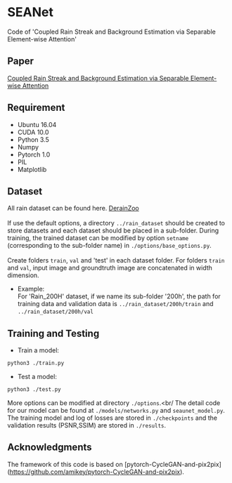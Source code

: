 # SEANet
Code of 'Coupled Rain Streak and Background Estimation via Separable Element-wise Attention'
## Paper
[Coupled Rain Streak and Background Estimation via Separable Element-wise Attention](https://ieeexplore.ieee.org/stamp/stamp.jsp?arnumber=8963735)

## Requirement
- Ubuntu 16.04 
- CUDA 10.0
- Python 3.5
- Numpy
- Pytorch 1.0
- PIL
- Matplotlib
## Dataset
All rain dataset can be found here. [DerainZoo](https://github.com/nnUyi/DerainZoo)<br/><br/>
If use the default options, a directory `../rain_dataset` should be created to store datasets and each dataset should be placed
in a sub-folder. During training, the trained dataset can be modified by option `setname` (corresponding to the sub-folder name)
in `./options/base_options.py`.<br/>
<br/>
Create folders `train`, `val` and 'test' in each dataset folder. For folders `train` and `val`, input image and groundtruth image
are concatenated in width dimension.

- Example:<br/>
For 'Rain_200H' dataset, if we name its sub-folder '200h', the path for training data and validation data is 
`../rain_dataset/200h/train` and `../rain_dataset/200h/val`

## Training and Testing
- Train a model:
``` bash
python3 ./train.py 
``` 
- Test a model:
``` bash
python3 ./test.py 
``` 
More options can be modified at directory `./options`.<br/
The detail code for our model can be found at `./models/networks.py` and `seaunet_model.py`.
The training model and log of losses are stored in `./checkpoints` and the validation results (PSNR,SSIM) 
are stored in `./results`.

## Acknowledgments
The framework of this code is based on [pytorch-CycleGAN-and-pix2pix] (https://github.com/amikey/pytorch-CycleGAN-and-pix2pix).<br/>
